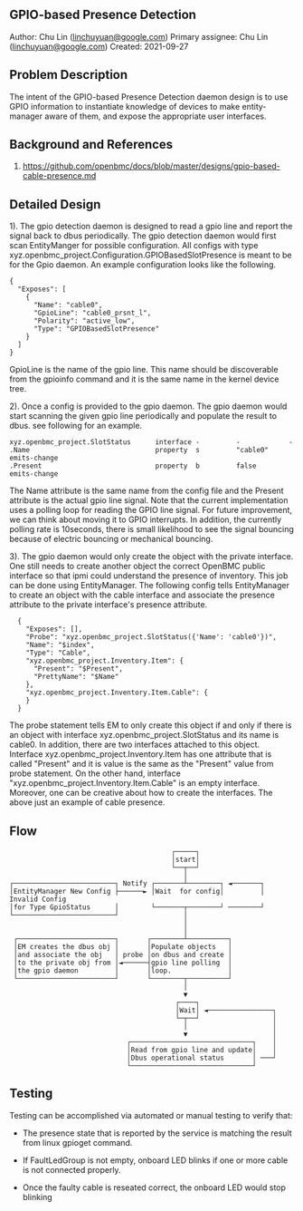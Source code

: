 ## GPIO-based Presence Detection

Author: Chu Lin (linchuyuan@google.com) Primary assignee: Chu Lin
(linchuyuan@google.com) Created: 2021-09-27

## Problem Description

The intent of the GPIO-based Presence Detection daemon design is to use GPIO
information to instantiate knowledge of devices to make entity-manager aware of
them, and expose the appropriate user interfaces.

## Background and References

1. https://github.com/openbmc/docs/blob/master/designs/gpio-based-cable-presence.md

## Detailed Design

1). The gpio detection daemon is designed to read a gpio line and report the
signal back to dbus periodically. The gpio detection daemon would first scan
EntityManger for possible configuration. All configs with type
xyz.openbmc_project.Configuration.GPIOBasedSlotPresence is meant to be for the
Gpio daemon. An example configuration looks like the following.

```
{
  "Exposes": [
    {
      "Name": "cable0",
      "GpioLine": "cable0_prsnt_l",
      "Polarity": "active_low",
      "Type": "GPIOBasedSlotPresence"
    }
  ]
}
```

GpioLine is the name of the gpio line. This name should be discoverable from the
gpioinfo command and it is the same name in the kernel device tree.

2). Once a config is provided to the gpio daemon. The gpio daemon would start
scanning the given gpio line periodically and populate the result to dbus. see
following for an example.

```
xyz.openbmc_project.SlotStatus      interface -         -            -
.Name                               property  s         "cable0"      emits-change
.Present                            property  b         false        emits-change
```

The Name attribute is the same name from the config file and the Present
attribute is the actual gpio line signal. Note that the current implementation
uses a polling loop for reading the GPIO line signal. For future improvement, we
can think about moving it to GPIO interrupts. In addition, the currently polling
rate is 10seconds, there is small likelihood to see the signal bouncing because
of electric bouncing or mechanical bouncing.

3). The gpio daemon would only create the object with the private interface. One
still needs to create another object the correct OpenBMC public interface so
that ipmi could understand the presence of inventory. This job can be done using
EntityManager. The following config tells EntityManager to create an object with
the cable interface and associate the presence attribute to the private
interface's presence attribute.

```
  {
    "Exposes": [],
    "Probe": "xyz.openbmc_project.SlotStatus({'Name': 'cable0'})",
    "Name": "$index",
    "Type": "Cable",
    "xyz.openbmc_project.Inventory.Item": {
      "Present": "$Present",
      "PrettyName": "$Name"
    },
    "xyz.openbmc_project.Inventory.Item.Cable": {
    }
  }
```

The probe statement tells EM to only create this object if and only if there is
an object with interface xyz.openbmc_project.SlotStatus and its name is cable0.
In addition, there are two interfaces attached to this object. Interface
xyz.openbmc_project.Inventory.Item has one attribute that is called "Present"
and it is value is the same as the "Present" value from probe statement. On the
other hand, interface "xyz.openbmc_project.Inventory.Item.Cable" is an empty
interface. Moreover, one can be creative about how to create the interfaces. The
above just an example of cable presence.

## Flow

```
                                        ┌─────┐
                                        │start│
                                        └──┬──┘
                                           │
┌─────────────────────────┐ Notify ┌───────┴────────┐ ◄───────┐
│EntityManager New Config ├──────► │Wait  for config│         │ Invalid Config
│for Type GpioStatus      │        └───────┬────────┘ ────────┘
└─────────────────────────┘                │
                                           │
                                           │
 ┌────────────────────────┐       ┌────────┴──────────┐
 │EM creates the dbus obj │       │Populate objects   │
 │and associate the obj   │ probe │on dbus and create │
 │to the private obj from │◄──────┤gpio line polling  │
 │the gpio daemon         │       │loop.              │
 └────────────────────────┘       └────────┬──────────┘
                                           │
                                           ▼
                                         ┌────┐
                                         │Wait│ ◄────────────────┐
                                         └─┬──┘                  │
                                           │                     │
                                           ▼                     │
                             ┌──────────────────────────────┐    │
                             │Read from gpio line and update│    │
                             │Dbus operational status       │ ───┘
                             └──────────────────────────────┘
```

## Testing

Testing can be accomplished via automated or manual testing to verify that:

- The presence state that is reported by the service is matching the result from
  linux gpioget command.

- If FaultLedGroup is not empty, onboard LED blinks if one or more cable is not
  connected properly.

- Once the faulty cable is reseated correct, the onboard LED would stop blinking
